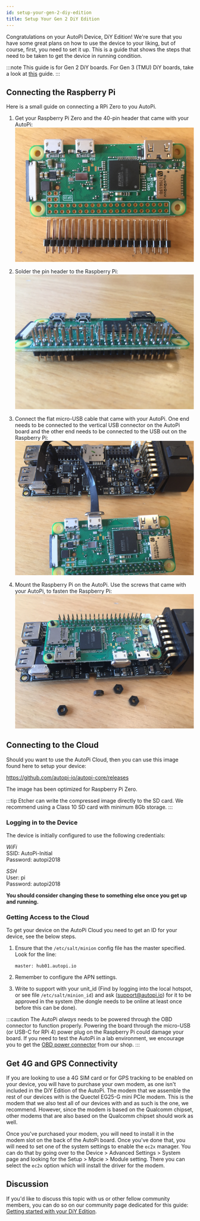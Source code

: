 ```yaml
---
id: setup-your-gen-2-diy-edition
title: Setup Your Gen 2 DiY Edition
---
```


Congratulations on your AutoPi Device, DiY Edition! We're sure that you have some great plans on how to use
the device to your liking, but of course, first, you need to set it up. This is a guide that shows the
steps that need to be taken to get the device in running condition.

:::note
This guide is for Gen 2 DiY boards. For Gen 3 (TMU) DiY boards, take a look at
[this](/hardware/legacy_devices/autopi_dongle_gen3/setup_your_tmu_diy_edition.md) guide.
:::

## Connecting the Raspberry Pi
Here is a small guide on connecting a RPi Zero to you AutoPi.

1. Get your Raspberry Pi Zero and the 40-pin header that came with your AutoPi:
![rpi_zero_pinless](/img/hardware/legacy_devices/autopi_dongle/setup_your_gen_2_diy_edition/rpi_zero_pinless.jpeg) 

2. Solder the pin header to the Raspberry Pi:
![rpi_zero_pins_attached](/img/hardware/legacy_devices/autopi_dongle/setup_your_gen_2_diy_edition/rpi_zero_pins_attached.jpeg) 

3. Connect the flat micro-USB cable that came with your AutoPi. One end needs to be connected to the
vertical USB connector on the AutoPi board and the other end needs to be connected to the USB out on
the Raspberry Pi: 
![connect_diy_board_usb](/img/hardware/legacy_devices/autopi_dongle/setup_your_gen_2_diy_edition/connect_diy_board_usb.jpeg) 

4. Mount the Raspberry Pi on the AutoPi. Use the screws that came with your AutoPi, to fasten the
Raspberry Pi: 
![fasten_rpi_with_diy_board](/img/hardware/legacy_devices/autopi_dongle/setup_your_gen_2_diy_edition/fasten_rpi_with_diy_board.jpeg) 

## Connecting to the Cloud
Should you want to use the AutoPi Cloud, then you can use this image found here to setup your device:

https://github.com/autopi-io/autopi-core/releases

The image has been optimized for Raspberry Pi Zero.

:::tip
Etcher can write the compressed image directly to the SD card. We recommend using a Class 10
SD card with minimum 8Gb storage.
:::

### Logging in to the Device

The device is initially configured to use the following credentials:

*WiFi*  
SSID: AutoPi-Initial  
Password: autopi2018  

*SSH*  
User: pi  
Password: autopi2018  

**You should consider changing these to something else once you get up and running.**

### Getting Access to the Cloud
To get your device on the AutoPi Cloud you need to get an ID for your device, see the below steps.

1. Ensure that the `/etc/salt/minion` config file has the master specified. Look for the line:

    ```
    master: hub01.autopi.io
    ```

2. Remember to configure the APN settings.
3. Write to support with your unit_id (Find by logging into the local hotspot, or see file
`/etc/salt/minion_id`) and ask (support@autopi.io) for it to be approved in the system (the dongle
needs to be online at least once before this can be done).

:::caution
The AutoPi *always* needs to be powered through the OBD connector to function properly.
Powering the board through the micro-USB (or USB-C for RPi 4) power plug on the Raspberry Pi could damage your
board. If you need to test the AutoPi in a lab environment, we encourage you to get the
[OBD power connector](https://shop.autopi.io/en/products/obd-ii-power-cable-10/) from our shop.
:::

## Get 4G and GPS Connectivity
If you are looking to use a 4G SIM card or for GPS tracking to be enabled on your device, you will
have to purchase your own modem, as one isn't included in the DiY Edition of the AutoPi. The modem
that we assemble the rest of our devices with is the Quectel EG25-G mini PCIe modem. This is the
modem that we also test all of our devices with and as such is the one, we recommend. However, since
the modem is based on the Qualcomm chipset, other modems that are also based on the Qualcomm chipset
should work as well.

Once you've purchased your modem, you will need to install it in the modem slot on the back of the
AutoPi board. Once you've done that, you will need to set one of the system settings to enable the
`ec2x` manager. You can do that by going over to the Device > Advanced Settings > System page and looking
for the Setup > Mpcie > Module setting. There you can select the `ec2x` option which will install
the driver for the modem.

## Discussion
If you'd like to discuss this topic with us or other fellow community members, you can do so on our community
page dedicated for this guide: [Getting started with your DiY Edition](https://community.autopi.io/t/getting-started-with-your-diy-edition/428).
